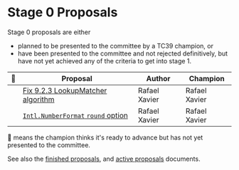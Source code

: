 # Stage 0 Proposals

Stage 0 proposals are either

* planned to be presented to the committee by a TC39 champion, or
* have been presented to the committee and not rejected definitively, but have not yet achieved any of the criteria to get into stage 1.

| :rocket: | Proposal                                                             | Author        | Champion      |
| -------- | -------------------------------------------------------------------- | ------------- | ------------- |
|          | [Fix 9.2.3 LookupMatcher algorithm][]                                | Rafael Xavier | Rafael Xavier |
|          | [`Intl.NumberFormat` `round` option][intl.numberformat round option] | Rafael Xavier | Rafael Xavier |

🚀 means the champion thinks it's ready to advance but has not yet presented to the committee.

See also the [finished proposals](finished-proposals.md), and [active proposals](README.md) documents.

[fix 9.2.3 lookupmatcher algorithm]: https://github.com/rxaviers/ecma402-fix-lookup-matcher
[intl.numberformat round option]: https://github.com/rxaviers/ecma402-number-format-round-option
